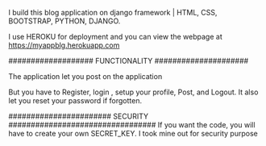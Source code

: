 I build this blog application on django framework | HTML, CSS, BOOTSTRAP, PYTHON, DJANGO.

I use HEROKU for deployment and you can view the webpage at https://myappblg.herokuapp.com

###################  FUNCTIONALITY #####################

The application let you post on the application

But you have to Register, login , setup your profile, Post, and Logout.  It also let you reset your password if forgotten.

#######################  SECURITY     #################################
If you want the code, you will have to create your own SECRET_KEY. I took mine out for security purpose


